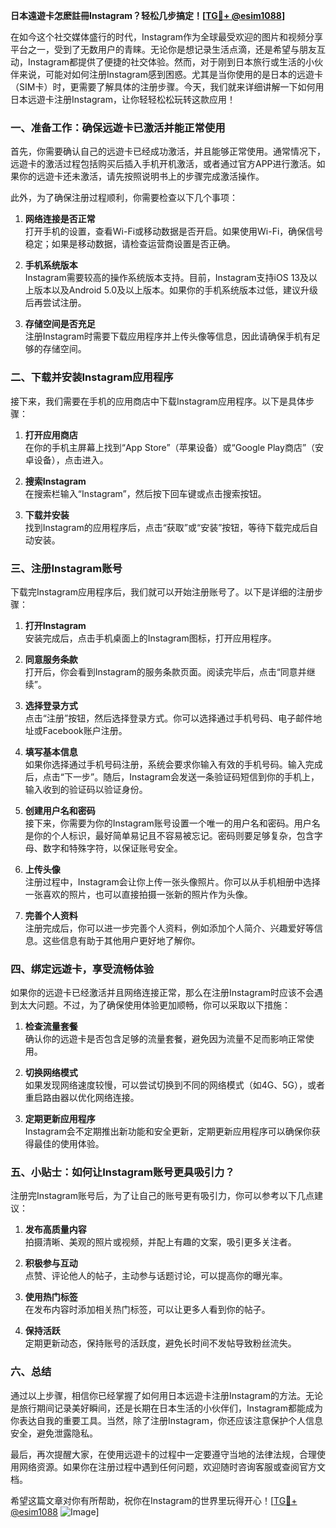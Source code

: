**日本遠遊卡怎麽註冊Instagram？轻松几步搞定！[[TG💪+ @esim1088](https://t.me/s/esim1088)]**

在如今这个社交媒体盛行的时代，Instagram作为全球最受欢迎的图片和视频分享平台之一，受到了无数用户的青睐。无论你是想记录生活点滴，还是希望与朋友互动，Instagram都提供了便捷的社交体验。然而，对于刚到日本旅行或生活的小伙伴来说，可能对如何注册Instagram感到困惑。尤其是当你使用的是日本的远遊卡（SIM卡）时，更需要了解具体的注册步骤。今天，我们就来详细讲解一下如何用日本远遊卡注册Instagram，让你轻轻松松玩转这款应用！

### 一、准备工作：确保远遊卡已激活并能正常使用

首先，你需要确认自己的远遊卡已经成功激活，并且能够正常使用。通常情况下，远遊卡的激活过程包括购买后插入手机开机激活，或者通过官方APP进行激活。如果你的远遊卡还未激活，请先按照说明书上的步骤完成激活操作。

此外，为了确保注册过程顺利，你需要检查以下几个事项：

1. **网络连接是否正常**  
   打开手机的设置，查看Wi-Fi或移动数据是否开启。如果使用Wi-Fi，确保信号稳定；如果是移动数据，请检查运营商设置是否正确。

2. **手机系统版本**  
   Instagram需要较高的操作系统版本支持。目前，Instagram支持iOS 13及以上版本以及Android 5.0及以上版本。如果你的手机系统版本过低，建议升级后再尝试注册。

3. **存储空间是否充足**  
   注册Instagram时需要下载应用程序并上传头像等信息，因此请确保手机有足够的存储空间。

### 二、下载并安装Instagram应用程序

接下来，我们需要在手机的应用商店中下载Instagram应用程序。以下是具体步骤：

1. **打开应用商店**  
   在你的手机主屏幕上找到“App Store”（苹果设备）或“Google Play商店”（安卓设备），点击进入。

2. **搜索Instagram**  
   在搜索栏输入“Instagram”，然后按下回车键或点击搜索按钮。

3. **下载并安装**  
   找到Instagram的应用程序后，点击“获取”或“安装”按钮，等待下载完成后自动安装。

### 三、注册Instagram账号

下载完Instagram应用程序后，我们就可以开始注册账号了。以下是详细的注册步骤：

1. **打开Instagram**  
   安装完成后，点击手机桌面上的Instagram图标，打开应用程序。

2. **同意服务条款**  
   打开后，你会看到Instagram的服务条款页面。阅读完毕后，点击“同意并继续”。

3. **选择登录方式**  
   点击“注册”按钮，然后选择登录方式。你可以选择通过手机号码、电子邮件地址或Facebook账户注册。

4. **填写基本信息**  
   如果你选择通过手机号码注册，系统会要求你输入有效的手机号码。输入完成后，点击“下一步”。随后，Instagram会发送一条验证码短信到你的手机上，输入收到的验证码以验证身份。

5. **创建用户名和密码**  
   接下来，你需要为你的Instagram账号设置一个唯一的用户名和密码。用户名是你的个人标识，最好简单易记且不容易被忘记。密码则要足够复杂，包含字母、数字和特殊字符，以保证账号安全。

6. **上传头像**  
   注册过程中，Instagram会让你上传一张头像照片。你可以从手机相册中选择一张喜欢的照片，也可以直接拍摄一张新的照片作为头像。

7. **完善个人资料**  
   注册完成后，你可以进一步完善个人资料，例如添加个人简介、兴趣爱好等信息。这些信息有助于其他用户更好地了解你。

### 四、绑定远遊卡，享受流畅体验

如果你的远遊卡已经激活并且网络连接正常，那么在注册Instagram时应该不会遇到太大问题。不过，为了确保使用体验更加顺畅，你可以采取以下措施：

1. **检查流量套餐**  
   确认你的远遊卡是否包含足够的流量套餐，避免因为流量不足而影响正常使用。

2. **切换网络模式**  
   如果发现网络速度较慢，可以尝试切换到不同的网络模式（如4G、5G），或者重启路由器以优化网络连接。

3. **定期更新应用程序**  
   Instagram会不定期推出新功能和安全更新，定期更新应用程序可以确保你获得最佳的使用体验。

### 五、小贴士：如何让Instagram账号更具吸引力？

注册完Instagram账号后，为了让自己的账号更有吸引力，你可以参考以下几点建议：

1. **发布高质量内容**  
   拍摄清晰、美观的照片或视频，并配上有趣的文案，吸引更多关注者。

2. **积极参与互动**  
   点赞、评论他人的帖子，主动参与话题讨论，可以提高你的曝光率。

3. **使用热门标签**  
   在发布内容时添加相关热门标签，可以让更多人看到你的帖子。

4. **保持活跃**  
   定期更新动态，保持账号的活跃度，避免长时间不发帖导致粉丝流失。

### 六、总结

通过以上步骤，相信你已经掌握了如何用日本远遊卡注册Instagram的方法。无论是旅行期间记录美好瞬间，还是长期在日本生活的小伙伴们，Instagram都能成为你表达自我的重要工具。当然，除了注册Instagram，你还应该注意保护个人信息安全，避免泄露隐私。

最后，再次提醒大家，在使用远遊卡的过程中一定要遵守当地的法律法规，合理使用网络资源。如果你在注册过程中遇到任何问题，欢迎随时咨询客服或查阅官方文档。

希望这篇文章对你有所帮助，祝你在Instagram的世界里玩得开心！[[TG💪+ @esim1088](https://t.me/s/esim1088) ![Image](https://i.postimg.cc/4NQfJmqS/Snipaste-2025-05-13-00-14-12.png)]